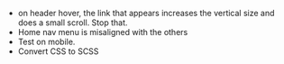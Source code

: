 - on header hover, the link that appears increases the vertical size and does a small scroll. Stop that.
- Home nav menu is misaligned with the others
- Test on mobile.
- Convert CSS to SCSS
